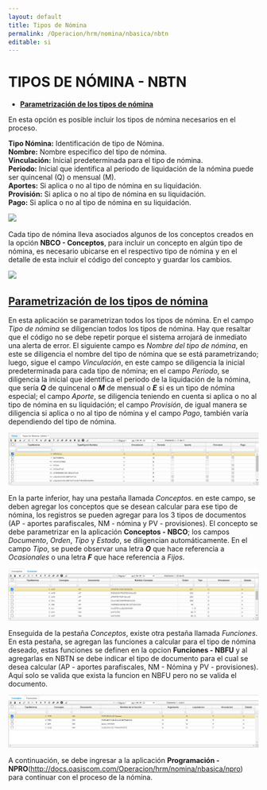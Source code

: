 ```yaml
---
layout: default
title: Tipos de Nómina
permalink: /Operacion/hrm/nomina/nbasica/nbtn
editable: si
---
```


# TIPOS DE NÓMINA - NBTN  



* [**Parametrización de los tipos de nómina**](http://docs.oasiscom.com/Operacion/hrm/nomina/nbasica/nbtn#parametrización-de-los-tipos-de-nómina)   


En esta opción es posible incluir los tipos de nómina necesarios en el proceso.

**Tipo Nómina:** Identificación de tipo de Nómina.  
**Nombre:** Nombre especifico del tipo de nómina.  
**Vinculación:** Inicial predeterminada para el tipo de nómina.  
**Periodo:** Inicial que identifica al periodo de liquidación de la nómina puede ser quincenal (Q) o mensual (M).  
**Aportes:** Si aplica o no al tipo de nómina en su liquidación.  
**Provisión:** Si aplica o no al tipo de nómina en su liquidación.  
**Pago:** Si aplica o no al tipo de nómina en su liquidación.


![](nbtn1.png)


Cada tipo de nómina lleva asociados algunos de los conceptos creados en la opción **NBCO - Conceptos**, para incluir un concepto en algún tipo de nómina, es necesario ubicarse en el respectivo tipo de nómina y en el detalle de esta incluir el código del concepto y guardar los cambios.

![](nbtn2.png)



## [**Parametrización de los tipos de nómina**](http://docs.oasiscom.com/Operacion/hrm/nomina/nbasica/nbtn#parametrización-de-los-tipos-de-nómina)    

En esta aplicación se parametrizan todos los tipos de nómina.  En el campo _Tipo de nómina_ se diligencian todos los tipos de nómina. Hay que resaltar que el código no se debe repetir porque el sistema arrojará de inmediato una alerta de error.  El siguiente campo es _Nombre del tipo de nómina_, en este se diligencia el nombre del tipo de nómina que se está parametrizando; luego, sigue el campo _Vinculación_, en este campo se diligencia la inicial predeterminada para cada tipo de nómina; en el campo _Periodo_, se diligencia la inicial que identifica el periodo de la liquidación de la nómina, que sería **_Q_** de quincenal o **_M_** de mensual o **_E_** si es un tipo de nómina especial; el campo _Aporte_, se diligencia teniendo en cuenta si aplica o no al tipo de nómina en su liquidación; el campo _Provisión_, de igual manera se diligencia si aplica o no al tipo de nómina y el campo _Pago_, también varía dependiendo del tipo de nómina.  

![](nbtn3.png)  


En la parte inferior, hay una pestaña llamada _Conceptos_.  en este campo, se deben agregar los conceptos que se desean calcular para ese tipo de nómina, los registros se pueden agregar para los 3 tipos de documentos (AP - aportes parafiscales, NM - nómina y PV - provisiones). El concepto se debe parametrizar en la aplicación **Conceptos - NBCO**; los campos _Documento_, _Orden_, _Tipo_ y _Estado_, se diligencian automáticamente.  En el campo _Tipo_, se puede observar una letra **_O_** que hace referencia a _Ocasionales_ o una letra **_F_** que hace referencia a _Fijos_.

![](nbtn4.png)  

Enseguida de la pestaña _Conceptos_, existe otra pestaña llamada _Funciones_.  En esta pestaña, se agregan las funciones a calcular para el tipo de nómina deseado, estas funciones se definen en la opcion **Funciones - NBFU** y al agregarlas en NBTN se debe indicar el tipo de documento para el cual se desea calcular (AP - aportes parafiscales, NM - Nómina y PV - provisiones).  Aquí solo se valida que exista la funcion en NBFU pero no se valida el documento.  

![](nbtn5.png)  


A continuación, se debe ingresar a la aplicación **Programación - NPRO**(http://docs.oasiscom.com/Operacion/hrm/nomina/nbasica/npro) para continuar con el proceso de la nómina.










